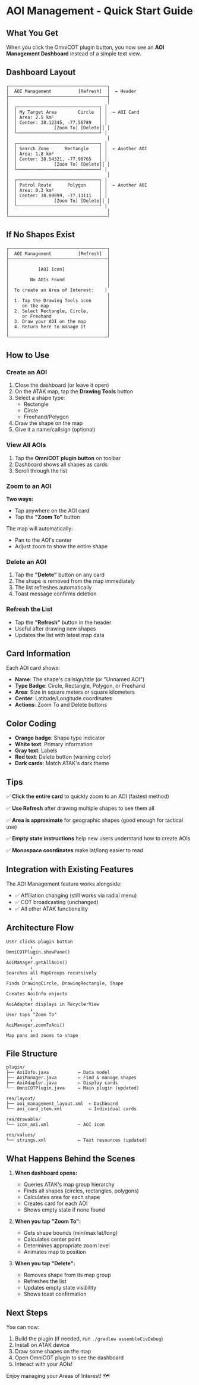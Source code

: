 # AOI Management - Quick Start Guide

## What You Get

When you click the OmniCOT plugin button, you now see an **AOI Management Dashboard** instead of a simple text view.

## Dashboard Layout

```
┌─────────────────────────────────────┐
│  AOI Management          [Refresh]  │  ← Header
├─────────────────────────────────────┤
│                                     │
│  ┌───────────────────────────────┐ │
│  │ My Target Area        Circle  │ │  ← AOI Card
│  │ Area: 2.5 km²                 │ │
│  │ Center: 38.12345, -77.56789   │ │
│  │              [Zoom To] [Delete]│ │
│  └───────────────────────────────┘ │
│                                     │
│  ┌───────────────────────────────┐ │
│  │ Search Zone      Rectangle    │ │  ← Another AOI
│  │ Area: 1.8 km²                 │ │
│  │ Center: 38.54321, -77.98765   │ │
│  │              [Zoom To] [Delete]│ │
│  └───────────────────────────────┘ │
│                                     │
│  ┌───────────────────────────────┐ │
│  │ Patrol Route      Polygon     │ │  ← Another AOI
│  │ Area: 0.3 km²                 │ │
│  │ Center: 38.99999, -77.11111   │ │
│  │              [Zoom To] [Delete]│ │
│  └───────────────────────────────┘ │
│                                     │
└─────────────────────────────────────┘
```

## If No Shapes Exist

```
┌─────────────────────────────────────┐
│  AOI Management          [Refresh]  │
├─────────────────────────────────────┤
│                                     │
│           [AOI Icon]                │
│                                     │
│        No AOIs Found                │
│                                     │
│  To create an Area of Interest:    │
│                                     │
│  1. Tap the Drawing Tools icon      │
│     on the map                      │
│  2. Select Rectangle, Circle,       │
│     or Freehand                     │
│  3. Draw your AOI on the map        │
│  4. Return here to manage it        │
│                                     │
└─────────────────────────────────────┘
```

## How to Use

### Create an AOI
1. Close the dashboard (or leave it open)
2. On the ATAK map, tap the **Drawing Tools** button
3. Select a shape type:
   - Rectangle
   - Circle  
   - Freehand/Polygon
4. Draw the shape on the map
5. Give it a name/callsign (optional)

### View All AOIs
1. Tap the **OmniCOT plugin button** on toolbar
2. Dashboard shows all shapes as cards
3. Scroll through the list

### Zoom to an AOI
**Two ways:**
- Tap anywhere on the AOI card
- Tap the **"Zoom To"** button

The map will automatically:
- Pan to the AOI's center
- Adjust zoom to show the entire shape

### Delete an AOI
1. Tap the **"Delete"** button on any card
2. The shape is removed from the map immediately
3. The list refreshes automatically
4. Toast message confirms deletion

### Refresh the List
- Tap the **"Refresh"** button in the header
- Useful after drawing new shapes
- Updates the list with latest map data

## Card Information

Each AOI card shows:
- **Name**: The shape's callsign/title (or "Unnamed AOI")
- **Type Badge**: Circle, Rectangle, Polygon, or Freehand
- **Area**: Size in square meters or square kilometers
- **Center**: Latitude/Longitude coordinates
- **Actions**: Zoom To and Delete buttons

## Color Coding

- **Orange badge**: Shape type indicator
- **White text**: Primary information
- **Gray text**: Labels
- **Red text**: Delete button (warning color)
- **Dark cards**: Match ATAK's dark theme

## Tips

✅ **Click the entire card** to quickly zoom to an AOI (fastest method)

✅ **Use Refresh** after drawing multiple shapes to see them all

✅ **Area is approximate** for geographic shapes (good enough for tactical use)

✅ **Empty state instructions** help new users understand how to create AOIs

✅ **Monospace coordinates** make lat/long easier to read

## Integration with Existing Features

The AOI Management feature works alongside:
- ✅ Affiliation changing (still works via radial menu)
- ✅ COT broadcasting (unchanged)
- ✅ All other ATAK functionality

## Architecture Flow

```
User clicks plugin button
         ↓
OmniCOTPlugin.showPane()
         ↓
AoiManager.getAllAois()
         ↓
Searches all MapGroups recursively
         ↓
Finds DrawingCircle, DrawingRectangle, Shape
         ↓
Creates AoiInfo objects
         ↓
AoiAdapter displays in RecyclerView
         ↓
User taps "Zoom To"
         ↓
AoiManager.zoomToAoi()
         ↓
Map pans and zooms to shape
```

## File Structure

```
plugin/
├── AoiInfo.java           ← Data model
├── AoiManager.java        ← Find & manage shapes
├── AoiAdapter.java        ← Display cards
└── OmniCOTPlugin.java     ← Main plugin (updated)

res/layout/
├── aoi_management_layout.xml  ← Dashboard
└── aoi_card_item.xml          ← Individual cards

res/drawable/
└── icon_aoi.xml           ← AOI icon

res/values/
└── strings.xml            ← Text resources (updated)
```

## What Happens Behind the Scenes

1. **When dashboard opens:**
   - Queries ATAK's map group hierarchy
   - Finds all shapes (circles, rectangles, polygons)
   - Calculates area for each shape
   - Creates card for each AOI
   - Shows empty state if none found

2. **When you tap "Zoom To":**
   - Gets shape bounds (min/max lat/long)
   - Calculates center point
   - Determines appropriate zoom level
   - Animates map to position

3. **When you tap "Delete":**
   - Removes shape from its map group
   - Refreshes the list
   - Updates empty state visibility
   - Shows toast confirmation

## Next Steps

You can now:
1. Build the plugin (if needed, run `./gradlew assembleCivDebug`)
2. Install on ATAK device
3. Draw some shapes on the map
4. Open OmniCOT plugin to see the dashboard
5. Interact with your AOIs!

Enjoy managing your Areas of Interest! 🗺️
